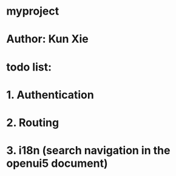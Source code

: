 # myproject
# Author: Kun Xie
# todo list:
# 1. Authentication
# 2. Routing
# 3. i18n (search navigation in the openui5 document)